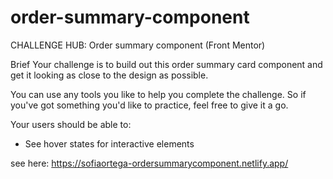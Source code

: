 # order-summary-component
CHALLENGE HUB: Order summary component (Front Mentor)

Brief
Your challenge is to build out this order summary card component and get it looking as close to the design as possible.

You can use any tools you like to help you complete the challenge. So if you've got something you'd like to practice, feel free to give it a go.

Your users should be able to:

* See hover states for interactive elements

see here: https://sofiaortega-ordersummarycomponent.netlify.app/
